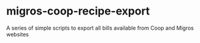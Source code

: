 # migros-coop-recipe-export
A series of simple scripts to export all bills available from Coop and Migros websites
